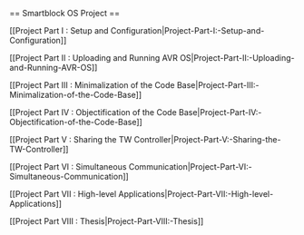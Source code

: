 == Smartblock OS Project ==

[[Project Part I : Setup and Configuration|Project-Part-I:-Setup-and-Configuration]]

[[Project Part II : Uploading and Running AVR OS|Project-Part-II:-Uploading-and-Running-AVR-OS]]

[[Project Part III : Minimalization of the Code Base|Project-Part-III:-Minimalization-of-the-Code-Base]]

[[Project Part IV : Objectification of the Code Base|Project-Part-IV:-Objectification-of-the-Code-Base]]

[[Project Part V : Sharing the TW Controller|Project-Part-V:-Sharing-the-TW-Controller]]

[[Project Part VI : Simultaneous Communication|Project-Part-VI:-Simultaneous-Communication]]

[[Project Part VII : High-level Applications|Project-Part-VII:-High-level-Applications]]

[[Project Part VIII : Thesis|Project-Part-VIII:-Thesis]]
